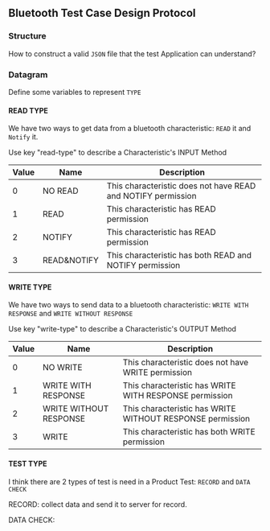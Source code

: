 ## Bluetooth Test Case Design Protocol

### Structure

How to construct a valid `JSON` file that the test Application can understand?

### Datagram

Define some variables to represent `TYPE`

#### READ TYPE

We have two ways to get data from a bluetooth characteristic: `READ` it and `Notify` it.

Use key "read-type" to describe a Characteristic's INPUT Method

Value|Name|Description
---|---|---
0|NO READ| This characteristic does not have READ and NOTIFY permission
1|READ| This characteristic has READ permission
2|NOTIFY| This characteristic has READ permission
3|READ&NOTIFY| This characteristic has both READ and NOTIFY permission

#### WRITE TYPE

We have two ways to send data to a bluetooth characteristic: `WRITE WITH RESPONSE` and `WRITE WITHOUT RESPONSE`

Use key "write-type" to describe a Characteristic's OUTPUT Method

Value|Name|Description
---|---|---
0|NO WRITE| This characteristic does not have WRITE permission
1|WRITE WITH RESPONSE| This characteristic has WRITE WITH RESPONSE permission
2|WRITE WITHOUT RESPONSE| This characteristic has WRITE WITHOUT RESPONSE permission
3|WRITE| This characteristic has both WRITE permission

#### TEST TYPE

I think there are 2 types of test is need in a Product Test: `RECORD` and `DATA CHECK`

RECORD: collect data and send it to server for record.

DATA CHECK: 